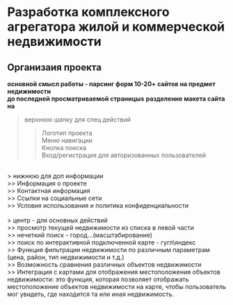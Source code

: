 # Разработка комплексного агрегатора жилой и коммерческой недвижимости
## Организаия проекта
**основной смысл работы - парсинг форм 10-20+ сайтов на предмет недижимости <br> до последней просматриваемой страницыs**
**разделение макета сайта на**
> верхнюю шапку для спец действий
>> Логотип проекта<br>
>> Меню навигации<br>
>> Кнопка поиска<br>
>> Вход/регистрация для авторизованных пользователей<br>
<br>
> нижнюю для доп информации<br>
>> Информация о проекте <br>
>> Контактная информация<br>
>> Ссылки на социальные сети<br>
>> Условия использования и политика конфиденциальности<br>
<br>
> центр - для основных действий<br>
>> просмотр текущей недвижимости из списка в левой части<br>
>> нечеткий поиск - город...(масштабирование)<br>
>> поиск по интерактивной подключенной карте - гугл\яндекс<br>
>> Функция фильтрации недвижимости по различным параметрам (цена, район, тип недвижимости и т.д.)<br>
>> Возможность сравнения различных объектов недвижимости<br>
>> Интеграция с картами для отображения местоположения объектов недвижимости: это функция, которая позволяет отображать местоположение объектов недвижимости на карте, чтобы пользователь мог увидеть, где находится та или иная недвижимость.<br>